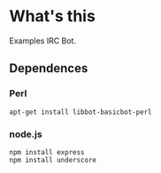 # What's this
Examples IRC Bot.

## Dependences
### Perl
    apt-get install libbot-basicbot-perl
### node.js 
	npm install express
    npm install underscore
